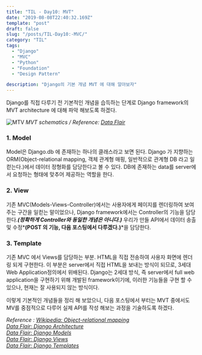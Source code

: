 ```yaml
---
title: "TIL - Day10: MVT"
date: "2019-08-08T22:40:32.169Z"
template: "post"
draft: false
slug: "/posts/TIL-Day10:-MVC/"
category: "TIL"
tags:
  - "Django"
  - "MVC"
  - "Python"
  - "Foundation"
  - "Design Pattern"

description: "Django의 기본 개념 MVT 에 대해 알아보자"
---
```


<!-- - [The first transition](#the-first-transition) -->

Django를 직접 다루기 전 기본적인 개념을 습득하는 단계로 Django framework의 MVT architecture 에 대해 파악 해보도록 하겠다.

![MTV](https://d2h0cx97tjks2p.cloudfront.net/blogs/wp-content/uploads/sites/2/2019/03/Django-Architecture-Diagram.jpg)
*MVT schematics / Reference: [Data Flair](https://data-flair.training/blogs/django-architecture/)*
### 1. Model
Model은 Django.db 에 존재하는 하나의 클래스라고 보면 된다. Django 가 지향하는 ORM(Object-relational mapping, 객체 관계형 매핑, 일반적으로 관계형 DB 라고 일컫는다.)에서 데이터 정형화를 담당한다고 볼 수 있다. DB에 존재하는 data를 server에서 요청하는 형태에 맞추어 제공하는 역할을 한다.

### 2. View
기존 MVC(Models-Views-Controller)에서는 사용자에게 페이지를 렌더링하여 보여주는 구간을 일컫는 말이었으나, Django framework에서는 Controller의 기능을 담당한다.*__(정확하게 Controller와 동일한 개념은 아니다.)__*
우리가 만들 API에서 데이터 송출 및 수정*__(POST 의 기능, 다음 포스팅에서 다루겠다.)__*을 담당한다.

### 3. Template
기존 MVC 에서 Views를 담당하는 부분. HTML을 직접 전송하여 사용자 화면에 렌더링 되게 구현한다. 이 부분은 server에서 직접 HTML을 보내는 방식이 되므로, 3세대 Web Application정의에서 위배된다. Django는 2세대 방식, 즉 server에서 full web application을 구현하기 위해 개발된 framework이기에, 이러한 기능들을 구현 할 수 있으나, 현재는 잘 사용되지 않는 방식이다.


이렇게 기본적인 개념들을 정리 해 보았으니, 다음 포스팅에서 부터는 MVT 중에서도 MV를 중점적으로 다루어 실제 API를 작성 해보는 과정을 기술하도록 하겠다.

*Reference : [Wikipedia: Object-relational mapping](https://en.wikipedia.org/wiki/Object-relational_mapping)</br>
[Data Flair: Django Architecture](https://data-flair.training/blogs/django-architecture/)</br>
[Data Flair: Django Models](https://data-flair.training/blogs/django-models/)</br>
[Data Flair: Django Views](https://data-flair.training/blogs/django-views/)</br>
[Data Flair: Django Templates](https://data-flair.training/blogs/create-django-templates/)*</br>
